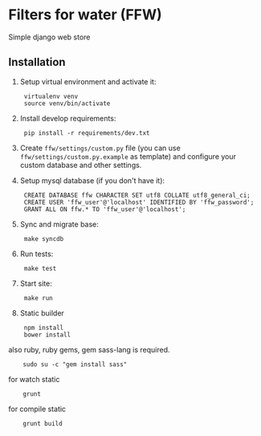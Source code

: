 # Filters for water (FFW)

Simple django web store

Installation
----
1. Setup virtual environment and activate it:

        virtualenv venv
        source venv/bin/activate

2. Install develop requirements:

        pip install -r requirements/dev.txt

3. Create `ffw/settings/custom.py` file (you can use `ffw/settings/custom.py.example` as template) and configure your
custom database and other settings.

4. Setup mysql database (if you don't have it):

        CREATE DATABASE ffw CHARACTER SET utf8 COLLATE utf8_general_ci;
        CREATE USER 'ffw_user'@'localhost' IDENTIFIED BY 'ffw_password';
        GRANT ALL ON ffw.* TO 'ffw_user'@'localhost';

5. Sync and migrate base:

        make syncdb

6. Run tests:

        make test

7. Start site:

        make run

8. Static builder

        npm install
        bower install

also ruby, ruby gems, gem sass-lang is required.

        sudo su -c "gem install sass"

for watch static

        grunt

for compile static

        grunt build
